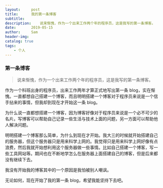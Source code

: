 ```yaml
---
layout:     post
title:      我的第一条博客
subtitle:   
description:    说来惭愧，作为一个出来工作两个年的程序员，这是我写的第一条博客。
date:       2019-05-15
author:     Sam
header-img: 
catalog: true
tags:
    - 个人
---
```


### 第一条博客
> 说来惭愧，作为一个出来工作两个年的程序员，这是我写的第一条博客。

作为一个科班出身的程序员，出来工作两年才算正式地写出第一条 blog，实在惭愧。一直都想自己搭建一个博客，而且明明搭建一个博客对于程序员来说是一个信手拈来的事情，但我却到现在才开始这一条 blog。

为什么说一直都想搭建一个博客，因为博客好像对于程序员来说是一个必不可少的名片。写博客可以帮助自己记录一些生活与技术上面的问题，另一方面可以帮助他人解决问题。

明明搭建一个博客那么简单，为什么到现在才开始。我大三的时候就开始搭建自己的服务器，但这个服务器只是用来科学上网的。我觉得只是用来科学上网好像有点浪费，然后我就开始想利用这个服务器做一些事情。比如自己搭建一个博客，写一些工具网站等。期间也在不断地学怎么在服务器上面搭建自己的博客，但是后来都没有继续下去。

我没有开始我的博客其中的一个原因是我怕被别人嘲讽。

无论如何，现在开始了我的第一条 blog，希望我能坚持下去吧。

